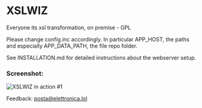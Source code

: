 # XSLWIZ
Everyone its xsl transformation, on premise - GPL

Please change config.inc accordingly. In particular APP_HOST, the paths and especially APP_DATA_PATH, the file repo folder.

See INSTALLATION.md for detailed instructions about the webserver setup.

### Screenshot:

![XSLWIZ in action #1](/Public/res/screenshot1.png)<br>

Feedback: posta@elettronica.lol
